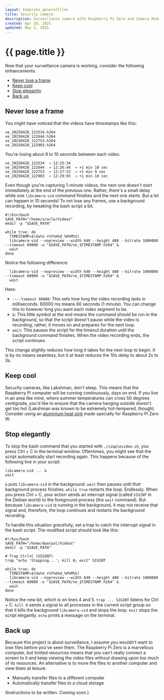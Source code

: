 ```yaml
---
layout: template_generalFiles
title: Security camera
description: Surveillance camera with Raspberry Pi Zero and Camera Module 3
created: Apr 20, 2025
updated: May 3, 2025
---
```


# {{ page.title }}

Now that your surveillance camera is working, consider the following enhancements.

-  [Never lose a frame](#never-lose-a-frame)
-  [Keep cool](#keep-cool)
-  [Stop elegantly](#stop-elegantly)
-  [Back up](#back-up)

## Never lose a frame

You might have noticed that the videos have timestamps like this:

```
ve_20250420_122534.h264
ve_20250420_122644.h264
ve_20250420_122753.h264
ve_20250420_122903.h264
```

You're losing about 9 to 10 seconds between each video.

```
ve_20250420_122534  → 12:25:34
ve_20250420_122644  → 12:26:44  → +1 min 10 sec
ve_20250420_122753  → 12:27:53  → +1 min 9 sec
ve_20250420_122903  → 12:29:03  → +1 min 10 sec
``` 

Even though you're capturing 1-minute videos, the next one doesn't start immediately at the end of the previous one. Rather, there's a small delay while one `libcamera-vid` command finishes and the next one starts. But a lot can happen in 10 seconds! To not lose any frames, use a background recording, by tweaking the bash script a bit.

```
#!/bin/bash
SAVE_PATH="/home/oracle/Videos"
mkdir -p "$SAVE_PATH"

while true; do
  TIMESTAMP=$(date +%Y%m%d_%H%M%S)
  libcamera-vid --nopreview --width 640 --height 480 --bitrate 1000000 --timeout 60000 -o "$SAVE_PATH/ve_$TIMESTAMP.h264" &
  wait
done
``` 

Notice the following difference:

```
  libcamera-vid --nopreview --width 640 --height 480 --bitrate 1000000 --timeout 60000 -o "$SAVE_PATH/ve_$TIMESTAMP.h264" &
  wait
```

Here:

-  `----timeout 60000`: This sets how long the video recording lasts in milliseconds. 60000 ms means 60 seconds (1 minute). You can change this to however long you want each video segment to be.
-  `&`: This little symbol at the end means the command should be run in the background, so that the script doesn't pause while the video is recording; rather, it moves on and prepares for the next loop.
-  `wait`: This pauses the script for the timeout duration until tha background command finishes. When the video recording ends, the script continues.

This change slightly reduces how long it takes for the next loop to begin. It is by no means seamless, but it at least reduces the 10s delay to about 2s to 3s.

## Keep cool

Security cameras, like Lakshman, don't sleep. This means that the Raspberry Pi computer will be running continuously, days on end. If you live in an area like mine, where summer temperatures can cross 50 degrees centigrade, you'd like to ensure that the camera hanging outside doesn't get too hot (Lakshman was known to be extremely hot-tempered, though). Consider using an [aluminium heat sink](https://www.waveshare.com/zero-heatsink.htm) made specially for Raspberry Pi Zero W.

## Stop elegantly

To stop the bash command that you started with `./simplevideo.sh`, you press Ctrl + C in the terminal window. Oftentimes, you might see that the script automatically start recording again. This happens because of the following line in your script:

```
libcamera-vid ... &
wait
```

`&` puts `libcamera-vid` in the background. `wait` then pauses until *that* background process finishes. `while true` restarts the loop. Endlessly. When you press Ctrl + C, your action sends an interrupt signal (called `SIGINT` in the Debian world) to the foreground process (the `wait` command). But because `libcamera-vid` is running in the background, it may not receive that signal and, therefore, the loop continues and restarts the background recording.

To handle this situation gracefully, set a trap to catch the interrupt signal in the bash script. The modified script should look like this:

```
#!/bin/bash
SAVE_PATH="/home/dwarpal/Videos"
mkdir -p "$SAVE_PATH"

# Trap Ctrl+C (SIGINT)
trap "echo 'Stopping...'; kill 0; exit" SIGINT

while true; do
  TIMESTAMP=$(date +%Y%m%d_%H%M%S)
  libcamera-vid --nopreview --width 640 --height 480 --bitrate 1000000 --timeout 60000 -o "$SAVE_PATH/ve_$TIMESTAMP.h264" &
  wait
done
```

Notice the new bit, which is on lines 4 and 5. `trap ... SIGINT` listens for Ctrl + C. `kill 0` sends a signal to all processes in the current script group so that it kills the background `libcamera-vid` and stops the loop. `exit` stops the script elegantly. `echo` prints a message on the terminal.

## Back up

Because this project is about surveillance, I assume you wouldn't want to lose files before you've seen them. The Raspberry Pi Zero is a marvellous computer, but limited resources means that you can't really connect a screen to it and keep viewing the video files without drawing upon too much of its resources. An alternative is to move the files to another computer and view them at leisure.

-  Manually transfer files to a different computer
-  Automatically transfer files to a cloud storage

(Instructions to be written. Coming soon.)